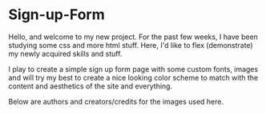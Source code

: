 # Sign-up-Form

Hello, and welcome to my new project. For the past few weeks, I have been studying some css and more html stuff. Here, I'd like to flex (demonstrate) my newly acquired skills and stuff.

I play to create a simple sign up form page with some custom fonts, images and will try my best to create a nice looking color scheme to match with the content and aesthetics of the site and everything.

Below are authors and creators/credits for the images used here.
